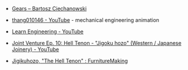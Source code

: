 - [Gears – Bartosz Ciechanowski](https://web.archive.org/web/20210101210128/https://ciechanow.ski/gears/)
- [thang010146 - YouTube](https://www.youtube.com/user/thang010146) - mechanical engineering animation
- [Learn Engineering - YouTube](https://www.youtube.com/user/LearnEngineeringTeam)

- [Joint Venture Ep. 10: Hell Tenon - "Jigoku hozo" (Western / Japanese Joinery) - YouTube](https://www.youtube.com/watch?v=VKTLmwqu0NM)
- [Jigikuhozo, "The Hell Tenon" : FurnitureMaking](https://www.reddit.com/r/FurnitureMaking/comments/53a7bm/jigikuhozo_the_hell_tenon/)
